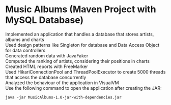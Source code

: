 # Music Albums (Maven Project with MySQL Database)
Implemented an application that handles a database that stores artists, albums and charts  
Used design patterns like Singleton for database and Data Access Object for data controllers  
Generated random data with JavaFaker  
Computed the ranking of artists, considering their positions in charts  
Created HTML reports with FreeMarker  
Used HikariConnectionPool and ThreadPoolExecutor to create 5000 threads that access the database concurrently  
Analyzed the behaviour of the application in VisualVM  
Use the following command to open the application after creating the JAR:  
```
java -jar MusicAlbums-1.0-jar-with-dependencies.jar
```
